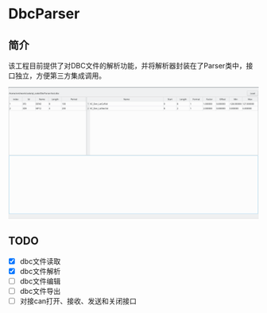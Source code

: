 # DbcParser

## 简介
该工程目前提供了对DBC文件的解析功能，并将解析器封装在了Parser类中，接口独立，方便第三方集成调用。

![示例](doc/image1.png)

## TODO  
- [x] dbc文件读取
- [x] dbc文件解析
- [ ] dbc文件编辑
- [ ] dbc文件导出
- [ ] 对接can打开、接收、发送和关闭接口